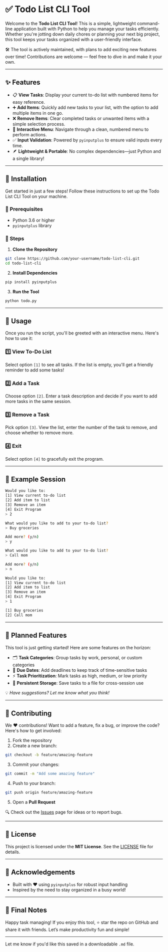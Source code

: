 # ✅ Todo List CLI Tool

Welcome to the **Todo List CLI Tool**!
This is a simple, lightweight command-line application built with Python to help you manage your tasks efficiently. Whether you're jotting down daily chores or planning your next big project, this tool keeps your tasks organized with a user-friendly interface.

🛠️ The tool is actively maintained, with plans to add exciting new features over time! Contributions are welcome — feel free to dive in and make it your own.

---

## ✨ Features

* 📋 **View Tasks**: Display your current to-do list with numbered items for easy reference.
* ➕ **Add Items**: Quickly add new tasks to your list, with the option to add multiple items in one go.
* ❌ **Remove Items**: Clear completed tasks or unwanted items with a simple selection process.
* 🧭 **Interactive Menu**: Navigate through a clean, numbered menu to perform actions.
* ✅ **Input Validation**: Powered by `pyinputplus` to ensure valid inputs every time.
* 🪶 **Lightweight & Portable**: No complex dependencies—just Python and a single library!

---

## 💾 Installation

Get started in just a few steps! Follow these instructions to set up the Todo List CLI Tool on your machine.

### 🔧 Prerequisites

* Python 3.6 or higher
* `pyinputplus` library

### 📝 Steps

1. **Clone the Repository**

```bash
git clone https://github.com/your-username/todo-list-cli.git
cd todo-list-cli
```

2. **Install Dependencies**

```bash
pip install pyinputplus
```

3. **Run the Tool**

```bash
python todo.py
```

---

## 🚀 Usage

Once you run the script, you'll be greeted with an interactive menu. Here's how to use it:

### 1️⃣ View To-Do List

Select option `[1]` to see all tasks.
If the list is empty, you'll get a friendly reminder to add some tasks!

### 2️⃣ Add a Task

Choose option `[2]`.
Enter a task description and decide if you want to add more tasks in the same session.

### 3️⃣ Remove a Task

Pick option `[3]`.
View the list, enter the number of the task to remove, and choose whether to remove more.

### 4️⃣ Exit

Select option `[4]` to gracefully exit the program.

---

## 🧪 Example Session

```bash
Would you like to:
[1] View current to-do list
[2] Add item to list
[3] Remove an item
[4] Exit Program
> 2

What would you like to add to your to-do list?
> Buy groceries

Add more? (y/n)
> y

What would you like to add to your to-do list?
> Call mom

Add more? (y/n)
> n

Would you like to:
[1] View current to-do list
[2] Add item to list
[3] Remove an item
[4] Exit Program
> 1

[1] Buy groceries
[2] Call mom
```

---

## 🔮 Planned Features

This tool is just getting started! Here are some features on the horizon:

* 🗂️ **Task Categories**: Group tasks by work, personal, or custom categories
* 📅 **Due Dates**: Add deadlines to keep track of time-sensitive tasks
* ⚡ **Task Prioritization**: Mark tasks as high, medium, or low priority
* 💾 **Persistent Storage**: Save tasks to a file for cross-session use

💡 *Have suggestions? Let me know what you think!*

---

## 🤝 Contributing

We ❤️ contributions! Want to add a feature, fix a bug, or improve the code? Here's how to get involved:

1. Fork the repository
2. Create a new branch:

```bash
git checkout -b feature/amazing-feature
```

3. Commit your changes:

```bash
git commit -m "Add some amazing feature"
```

4. Push to your branch:

```bash
git push origin feature/amazing-feature
```

5. Open a **Pull Request**

🔍 Check out the [Issues](https://github.com/your-username/todo-list-cli/issues) page for ideas or to report bugs.

---

## 📄 License

This project is licensed under the **MIT License**.
See the [LICENSE](LICENSE) file for details.

---

## 🙌 Acknowledgements

* Built with ❤️ using `pyinputplus` for robust input handling
* Inspired by the need to stay organized in a busy world!

---

## 🌟 Final Notes

Happy task managing!
If you enjoy this tool, ⭐ star the repo on GitHub and share it with friends.
Let’s make productivity fun and simple!

---

Let me know if you'd like this saved in a downloadable `.md` file.
